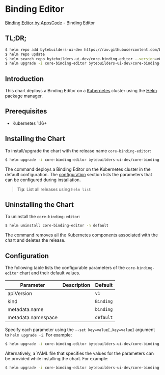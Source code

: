 # Binding Editor

[Binding Editor by AppsCode](https://byte.builders) - Binding Editor

## TL;DR;

```bash
$ helm repo add bytebuilders-ui-dev https://raw.githubusercontent.com/bytebuilders/ui-wizards/
$ helm repo update
$ helm search repo bytebuilders-ui-dev/core-binding-editor --version=v0.4.17
$ helm upgrade -i core-binding-editor bytebuilders-ui-dev/core-binding-editor -n default --create-namespace --version=v0.4.17
```

## Introduction

This chart deploys a Binding Editor on a [Kubernetes](http://kubernetes.io) cluster using the [Helm](https://helm.sh) package manager.

## Prerequisites

- Kubernetes 1.16+

## Installing the Chart

To install/upgrade the chart with the release name `core-binding-editor`:

```bash
$ helm upgrade -i core-binding-editor bytebuilders-ui-dev/core-binding-editor -n default --create-namespace --version=v0.4.17
```

The command deploys a Binding Editor on the Kubernetes cluster in the default configuration. The [configuration](#configuration) section lists the parameters that can be configured during installation.

> **Tip**: List all releases using `helm list`

## Uninstalling the Chart

To uninstall the `core-binding-editor`:

```bash
$ helm uninstall core-binding-editor -n default
```

The command removes all the Kubernetes components associated with the chart and deletes the release.

## Configuration

The following table lists the configurable parameters of the `core-binding-editor` chart and their default values.

|     Parameter      | Description |       Default        |
|--------------------|-------------|----------------------|
| apiVersion         |             | <code>v1</code>      |
| kind               |             | <code>Binding</code> |
| metadata.name      |             | <code>binding</code> |
| metadata.namespace |             | <code>default</code> |


Specify each parameter using the `--set key=value[,key=value]` argument to `helm upgrade -i`. For example:

```bash
$ helm upgrade -i core-binding-editor bytebuilders-ui-dev/core-binding-editor -n default --create-namespace --version=v0.4.17 --set apiVersion=v1
```

Alternatively, a YAML file that specifies the values for the parameters can be provided while
installing the chart. For example:

```bash
$ helm upgrade -i core-binding-editor bytebuilders-ui-dev/core-binding-editor -n default --create-namespace --version=v0.4.17 --values values.yaml
```

